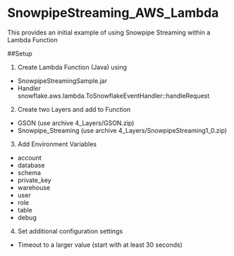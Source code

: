 # SnowpipeStreaming_AWS_Lambda

This provides an initial example of using Snowpipe Streaming within a Lambda Function

##Setup
1.  Create Lambda Function (Java) using
- SnowpipeStreamingSample.jar
- Handler snowflake.aws.lambda.ToSnowflakeEventHandler::handleRequest

2.  Create two Layers and add to Function
- GSON (use archive 4_Layers/GSON.zip)
- Snowpipe_Streaming (use archive 4_Layers/SnowpipeStreaming1_0.zip)

3.  Add Environment Variables
- account
- database
- schema
- private_key
- warehouse
- user
- role
- table
- debug

4.  Set additional configuration settings
- Timeout to a larger value (start with at least 30 seconds)

